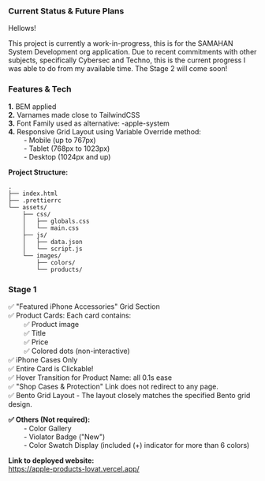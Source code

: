 ### Current Status & Future Plans

Hellows!

This project is currently a work-in-progress, this is for the SAMAHAN System Development org application. Due to recent commitments with other subjects, specifically Cybersec and Techno, this is the current progress I was able to do from my available time. The Stage 2 will come soon!

### Features & Tech

**1.** BEM applied  
**2.** Varnames made close to TailwindCSS  
**3.** Font Family used as alternative: -apple-system  
**4.** Responsive Grid Layout using Variable Override method:  
&nbsp;&nbsp;&nbsp;&nbsp;&nbsp;&nbsp;&nbsp;&nbsp;- Mobile (up to 767px)  
&nbsp;&nbsp;&nbsp;&nbsp;&nbsp;&nbsp;&nbsp;&nbsp;- Tablet (768px to 1023px)  
&nbsp;&nbsp;&nbsp;&nbsp;&nbsp;&nbsp;&nbsp;&nbsp;- Desktop (1024px and up)  

**Project Structure:**
```
.
├── index.html
├── .prettierrc
└── assets/
    ├── css/
    │   ├── globals.css
    │   └── main.css
    ├── js/
    │   ├── data.json
    │   └── script.js
    └── images/
        ├── colors/
        └── products/
```

### Stage 1
✅ "Featured iPhone Accessories" Grid Section  
✅ Product Cards: Each card contains:  
&nbsp;&nbsp;&nbsp;&nbsp;&nbsp;&nbsp;&nbsp;&nbsp;✅ Product image  
&nbsp;&nbsp;&nbsp;&nbsp;&nbsp;&nbsp;&nbsp;&nbsp;✅ Title  
&nbsp;&nbsp;&nbsp;&nbsp;&nbsp;&nbsp;&nbsp;&nbsp;✅ Price  
&nbsp;&nbsp;&nbsp;&nbsp;&nbsp;&nbsp;&nbsp;&nbsp;✅ Colored dots (non-interactive)  
✅ iPhone Cases Only  
✅ Entire Card is Clickable!  
✅ Hover Transition for Product Name: all 0.1s ease  
✅ "Shop Cases & Protection" Link does not redirect to any page.  
✅ Bento Grid Layout - The layout closely matches the specified Bento grid design.  

**✅ Others (Not required):**  
&nbsp;&nbsp;&nbsp;&nbsp;&nbsp;&nbsp;&nbsp;&nbsp;- Color Gallery  
&nbsp;&nbsp;&nbsp;&nbsp;&nbsp;&nbsp;&nbsp;&nbsp;- Violator Badge ("New")  
&nbsp;&nbsp;&nbsp;&nbsp;&nbsp;&nbsp;&nbsp;&nbsp;- Color Swatch Display (included (+) indicator for more than 6 colors)


**Link to deployed website:**  
https://apple-products-lovat.vercel.app/